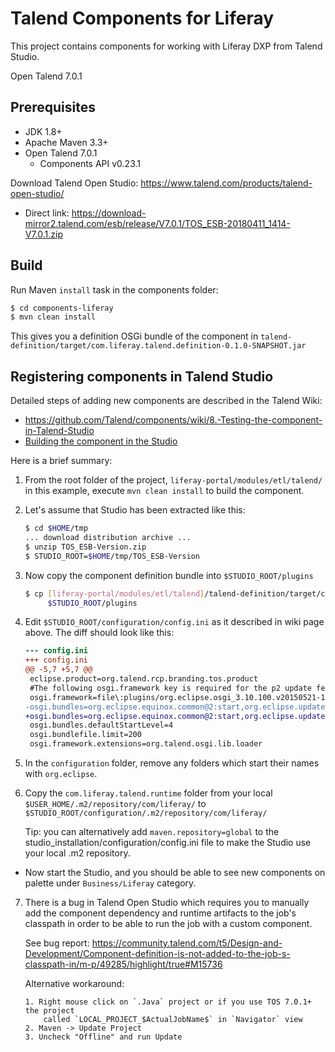 # Talend Components for Liferay

This project contains components for working with Liferay DXP from Talend
Studio.

Open Talend 7.0.1

## Prerequisites

* JDK 1.8+
* Apache Maven 3.3+
* Open Talend 7.0.1
	* Components API v0.23.1

Download Talend Open Studio: https://www.talend.com/products/talend-open-studio/
* Direct link: https://download-mirror2.talend.com/esb/release/V7.0.1/TOS_ESB-20180411_1414-V7.0.1.zip

## Build

Run Maven `install` task in the components folder:

```sh
$ cd components-liferay
$ mvn clean install
```

This gives you a definition OSGi bundle of the component in
`talend-definition/target/com.liferay.talend.definition-0.1.0-SNAPSHOT.jar`

## Registering components in Talend Studio

Detailed steps of adding new components are described in the Talend Wiki:
* https://github.com/Talend/components/wiki/8.-Testing-the-component-in-Talend-Studio
* [Building the component in the Studio](https://help.talend.com/reader/99uNhyKAYtzK~Gc29xeUSQ/xjeUGCLFdPIkR46ha78wxA)

Here is a brief summary:

1. From the root folder of the project, `liferay-portal/modules/etl/talend/` in this example,
	execute `mvn clean install` to build the component.

2. Let's assume that Studio has been extracted like this:

	```sh
	$ cd $HOME/tmp
	... download distribution archive ...
	$ unzip TOS_ESB-Version.zip
	$ STUDIO_ROOT=$HOME/tmp/TOS_ESB-Version
	```

3. Now copy the component definition bundle into `$STUDIO_ROOT/plugins`

	```sh
	$ cp [liferay-portal/modules/etl/talend]/talend-definition/target/com.liferay.talend.definition-0.1.0-SNAPSHOT.jar \
		 $STUDIO_ROOT/plugins
	```

4. Edit `$STUDIO_ROOT/configuration/config.ini` as it described in wiki page above.
	The diff should look like this:

	```diff
	--- config.ini
	+++ config.ini
	@@ -5,7 +5,7 @@
	 eclipse.product=org.talend.rcp.branding.tos.product
	 #The following osgi.framework key is required for the p2 update feature not to override the osgi.bundles values.
	 osgi.framework=file\:plugins/org.eclipse.osgi_3.10.100.v20150521-1310.jar
	-osgi.bundles=org.eclipse.equinox.common@2:start,org.eclipse.update.configurator@3:start,org.eclipse.equinox.ds@2:start,org.eclipse.core.runtime@start,org.talend.maven.resolver@start,org.ops4j.pax.url.mvn@start,org.talend.components.api.service.osgi@start
	+osgi.bundles=org.eclipse.equinox.common@2:start,org.eclipse.update.configurator@3:start,org.eclipse.equinox.ds@2:start,org.eclipse.core.runtime@start,org.talend.maven.resolver@start,org.ops4j.pax.url.mvn@start,org.talend.components.api.service.osgi@start,com.liferay.talend.definition-0.1.0-SNAPSHOT.jar@start
	 osgi.bundles.defaultStartLevel=4
	 osgi.bundlefile.limit=200
	 osgi.framework.extensions=org.talend.osgi.lib.loader
	```

5. In the `configuration` folder, remove any folders which start their names
with `org.eclipse`.

6. Copy the `com.liferay.talend.runtime` folder from your local
`$USER_HOME/.m2/repository/com/liferay/` to
`$STUDIO_ROOT/configuration/.m2/repository/com/liferay/`

	Tip: you can alternatively add `maven.repository=global` to the
	studio_installation/configuration/config.ini file to make the Studio use
	your local .m2 repository.

* Now start the Studio, and you should be able to see new components on palette
under `Business/Liferay` category.

7. There is a bug in Talend Open Studio which requires you to manually add
	the component dependency and runtime artifacts to the job's classpath in
	order to be able to run the job with a custom component.

	See bug report: https://community.talend.com/t5/Design-and-Development/Component-definition-is-not-added-to-the-job-s-classpath-in/m-p/49285/highlight/true#M15736

	Alternative workaround:
	```
	1. Right mouse click on `.Java` project or if you use TOS 7.0.1+ the project
		called `LOCAL_PROJECT_$ActualJobName$` in `Navigator` view
	2. Maven -> Update Project
	3. Uncheck "Offline" and run Update
	```